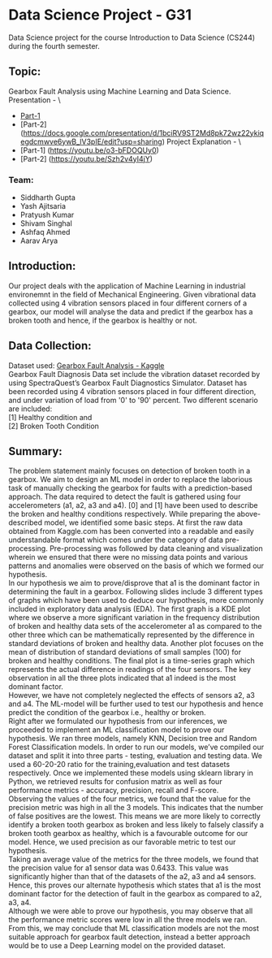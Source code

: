 # Data Science Project - G31

Data Science project for the course Introduction to Data Science (CS244) during the fourth semester.

## Topic:
Gearbox Fault Analysis using Machine Learning and Data Science.\
Presentation - \
- [Part-1](https://docs.google.com/presentation/d/14HmFRW4bMTIqvRdnrHYgkMq0jVh-rpTuiP8LIkTGbCs/edit?usp=sharing)
- [Part-2] (https://docs.google.com/presentation/d/1bciRV9ST2Md8pk72wz22ykiqegdcmwve6ywB_lV3pIE/edit?usp=sharing)
Project Explanation - \
- [Part-1] (https://youtu.be/o3-bFDOQUy0)
- [Part-2] (https://youtu.be/Szh2v4yI4jY)

### Team:
- Siddharth Gupta
- Yash Ajitsaria
- Pratyush Kumar
- Shivam Singhal 
- Ashfaq Ahmed
- Aarav Arya

## Introduction:
Our project deals with the application of Machine Learning in industrial environemnt in the field of Mechanical Engineering. Given vibrational data collected using 4 vibration sensors placed in four different corners of a gearbox, our model will analyse the data and predict if the gearbox has a broken tooth and hence, if the gearbox is healthy or not. 

## Data Collection:
Dataset used: [Gearbox Fault Analysis - Kaggle](https://www.kaggle.com/brjapon/gearbox-fault-diagnosis) \
Gearbox Fault Diagnosis Data set include the vibration dataset recorded by using SpectraQuest’s Gearbox Fault Diagnostics Simulator.
Dataset has been recorded using 4 vibration sensors placed in four different direction, and under variation of load from '0' to '90' percent. Two different scenario are included: \
[1] Healthy condition and \
[2] Broken Tooth Condition

## Summary:
The problem statement mainly focuses on detection of broken tooth in a gearbox. We aim to design an ML model in order to replace the laborious task of manually checking the gearbox for faults with a prediction-based approach. The data required to detect the fault is gathered using four accelerometers (a1, a2, a3 and a4). [0] and [1] have been used to describe the broken and healthy conditions respectively. While preparing the above-described model, we identified some basic steps. At first the raw data obtained from Kaggle.com has been converted into a readable and easily understandable format which comes under the category of data pre-processing. Pre-processing was followed by data cleaning and visualization wherein we ensured that there were no missing data points and various patterns and anomalies were observed on the basis of which we formed our hypothesis. \
In our hypothesis we aim to prove/disprove that a1 is the dominant factor in determining the fault in a gearbox. Following slides include 3 different types of graphs which have been used to deduce our hypothesis, more commonly included in exploratory data analysis (EDA). The first graph is a KDE plot where we observe a more significant variation in the frequency distribution of broken and healthy data sets of the accelerometer a1 as compared to the other three which can be mathematically represented by the difference in standard deviations of broken and healthy data. Another plot focuses on the mean of distribution of standard deviations of small samples (100) for broken and healthy conditions. The final plot is a time-series graph which represents the actual difference in readings of the four sensors. The key observation in all the three plots indicated that a1 indeed is the most dominant factor. \
However, we have not completely neglected the effects of sensors a2, a3 and a4. The ML-model will be further used to test our hypothesis and hence predict the condition of the gearbox i.e., healthy or broken. \
Right after we formulated our hypothesis from our inferences, we proceeded to implement an ML classification model to prove our hypothesis. We ran three models, namely KNN, Decision tree and Random Forest Classification models. In order to run our models, we’ve compiled our dataset and split it into three parts - testing, evaluation and testing data. We used a 60-20-20 ratio for the training,evaluation and test datasets respectively. Once we implemented these models using sklearn library in Python, we retrieved results for confusion matrix as well as four performance metrics - accuracy, precision, recall and F-score. \
Observing the values of the four metrics, we found that the value for the precision metric was high in all the 3 models. This indicates that the number of false positives are the lowest. This means we are more likely to correctly identify a broken tooth gearbox as broken and less likely to falsely classify a broken tooth gearbox as healthy, which is a favourable outcome for our model.
Hence, we used precision as our favorable metric to test our hypothesis. \
Taking an average value of the metrics for the three models, we found that the precision value for a1 sensor data was 0.6433. This value was significantly higher than that of the datasets of the a2, a3 and a4 sensors. Hence, this proves our alternate hypothesis which states that a1 is the most dominant factor for the detection of fault in the gearbox as compared to a2, a3, a4. \
Although we were able to prove our hypothesis, you may observe that all the performance metric scores were low in all the three models we ran. From this, we may conclude that ML classification models are not the most suitable approach for gearbox fault detection, instead a better approach would be to use a Deep Learning model on the provided dataset.




